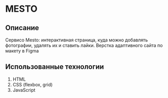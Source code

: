 # MESTO  
## Описание  
Cервисо Mesto: интерактивная страница, 
куда можно добавлять фотографии, удалять их и ставить лайки. 
Верстка адаптивного сайта по макету в Figma
## Использованные технологии  
1) HTML
2) CSS (flexbox, grid)
3) JavaScript